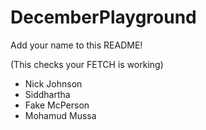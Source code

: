 # DecemberPlayground

Add your name to this README!

(This checks your FETCH is working)

- Nick Johnson
- Siddhartha
- Fake McPerson
- Mohamud Mussa
